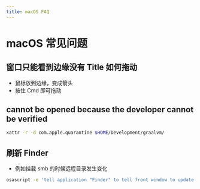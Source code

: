 ```yaml
---
title: macOS FAQ
---
```

# macOS 常见问题

## 窗口只能看到边缘没有 Title 如何拖动
* 鼠标放到边缘，变成箭头
* 按住 Cmd 即可拖动

## cannot be opened because the developer cannot be verified

```bash
xattr -r -d com.apple.quarantine $HOME/Development/graalvm/
```

## 刷新 Finder
* 例如挂载 smb 的时候远程目录发生变化

```bash
osascript -e 'tell application "Finder" to tell front window to update every item'
```
